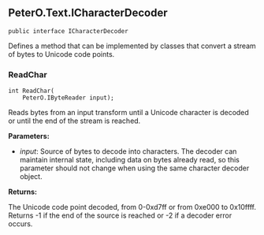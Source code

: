 ## PeterO.Text.ICharacterDecoder

    public interface ICharacterDecoder

Defines a method that can be implemented by classes that convert a stream of bytes to Unicode code points.

### ReadChar

    int ReadChar(
        PeterO.IByteReader input);

Reads bytes from an input transform until a Unicode character is decoded or until the end of the stream is reached.

<b>Parameters:</b>

 * <i>input</i>: Source of bytes to decode into characters. The decoder can maintain internal state, including data on bytes already read, so this parameter should not change when using the same character decoder object.

<b>Returns:</b>

The Unicode code point decoded, from 0-0xd7ff or from 0xe000 to 0x10ffff. Returns -1 if the end of the source is reached or -2 if a decoder error occurs.
